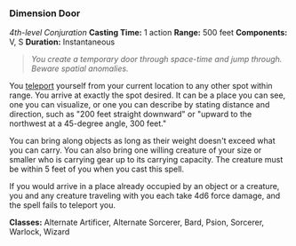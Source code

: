 ### Dimension Door
*4th-level Conjuration*
**Casting Time:** 1 action
**Range:** 500 feet
**Components:** V, S
**Duration:** Instantaneous

> *You create a temporary door through space-time and jump through. Beware spatial anomalies.*

You [teleport](https://github.com/plurb/Aetherwynn-Unstable-Isotopes/blob/main/Rules/Spellcasting/Teleportation.md) yourself from your current location to any other spot within range. You arrive at exactly the spot desired. It can be a place you can see, one you can visualize, or one you can describe by stating distance and direction, such as "200 feet straight downward" or "upward to the northwest at a 45-degree angle, 300 feet."

You can bring along objects as long as their weight doesn't exceed what you can carry. You can also bring one willing creature of your size or smaller who is carrying gear up to its carrying capacity. The creature must be within 5 feet of you when you cast this spell.

If you would arrive in a place already occupied by an object or a creature, you and any creature traveling with you each take 4d6 force damage, and the spell fails to teleport you.

**Classes:** Alternate Artificer, Alternate Sorcerer, Bard, Psion, Sorcerer, Warlock, Wizard